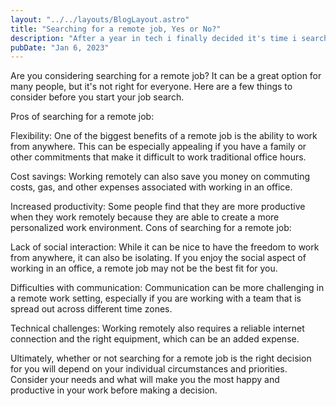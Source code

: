 ```yaml
---
layout: "../../layouts/BlogLayout.astro"
title: "Searching for a remote job, Yes or No?"
description: "After a year in tech i finally decided it's time i search for jobs to earn more to promote my business ideas."
pubDate: "Jan 6, 2023"
---
```



Are you considering searching for a remote job? It can be a great option for many people, but it's not right for everyone. Here are a few things to consider before you start your job search.

Pros of searching for a remote job:




Flexibility: One of the biggest benefits of a remote job is the ability to work from anywhere. This can be especially appealing if you have a family or other commitments that make it difficult to work traditional office hours.



Cost savings: Working remotely can also save you money on commuting costs, gas, and other expenses associated with working in an office.


Increased productivity: Some people find that they are more productive when they work remotely because they are able to create a more personalized work environment.
Cons of searching for a remote job:

Lack of social interaction: While it can be nice to have the freedom to work from anywhere, it can also be isolating. If you enjoy the social aspect of working in an office, a remote job may not be the best fit for you.


Difficulties with communication: Communication can be more challenging in a remote work setting, especially if you are working with a team that is spread out across different time zones.


Technical challenges: Working remotely also requires a reliable internet connection and the right equipment, which can be an added expense.


Ultimately, whether or not searching for a remote job is the right decision for you will depend on your individual circumstances and priorities. Consider your needs and what will make you the most happy and productive in your work before making a decision.